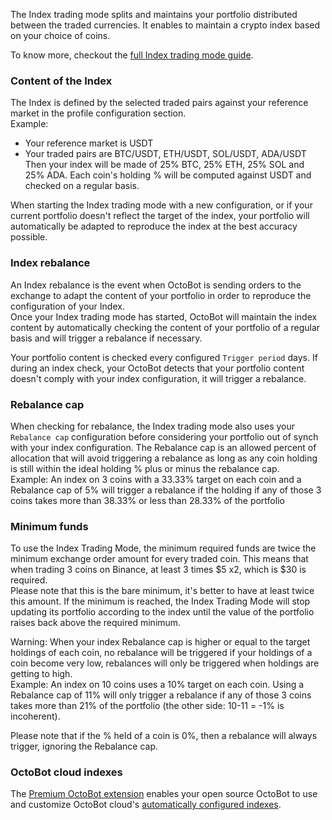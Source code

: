 The Index trading mode splits and maintains your portfolio distributed between the traded currencies. It enables 
to maintain a crypto index based on your choice of coins.

To know more, checkout the 
<a target="_blank" rel="noopener" href="https://www.octobot.cloud/en/guides/octobot-trading-modes/index-trading-mode?utm_source=octobot&utm_medium=dk&utm_campaign=regular_open_source_content&utm_content=IndexTradingModeDocs">
full Index trading mode guide</a>.

### Content of the Index
The Index is defined by the selected traded pairs against your reference market in the 
profile configuration section.  
Example:
- Your reference market is USDT
- Your traded pairs are BTC/USDT, ETH/USDT, SOL/USDT, ADA/USDT
Then your index will be made of 25% BTC, 25% ETH, 25% SOL and 25% ADA. Each coin's holding % will be computed 
against USDT and checked on a regular basis.

When starting the Index trading mode with a new configuration, or if your current portfolio doesn't reflect
the target of the index, your portfolio will automatically be adapted to reproduce the index at the best
accuracy possible.

### Index rebalance
An Index rebalance is the event when OctoBot is sending orders to the exchange to adapt the content of
your portfolio in order to reproduce the configuration of your Index.  
Once your Index trading mode has started, OctoBot will maintain the index content by 
automatically checking the content of your portfolio of a regular basis and will trigger a rebalance
if necessary.

Your portfolio content is checked every configured `Trigger period` days. If during an index check, 
your OctoBot detects that your portfolio content doesn't comply with your index configuration, it will
trigger a rebalance.

### Rebalance cap
When checking for rebalance, the Index trading mode also uses your `Rebalance cap` configuration before
considering your portfolio out of synch with your index configuration.
The Rebalance cap is an allowed percent of allocation that will avoid triggering a rebalance as long as any
coin holding is still within the ideal holding % plus or minus the rebalance cap.  
Example:
An index on 3 coins with a 33.33% target on each coin and a Rebalance cap of 5% will trigger a rebalance if 
the holding if any of those 3 coins takes more than 38.33% or less than 28.33% of the portfolio

### Minimum funds
To use the Index Trading Mode, the minimum required funds are twice the minimum exchange order amount for every 
traded coin. This means that when trading 3 coins on Binance, at least 3 times $5 x2, which is $30 is required.  
Please note that this is the bare minimum, it's better to have at least twice this amount. If the minimum is reached, 
the Index Trading Mode will stop updating its portfolio according to the index until the value of the portfolio 
raises back above the required minimum.


Warning: When your index Rebalance cap is higher or equal to the target holdings of each coin, no rebalance 
will be triggered if your holdings of a coin become very low, rebalances will only be triggered when holdings are 
getting to high.  
Example:
An index on 10 coins uses a 10% target on each coin. Using a Rebalance cap of 11% will only trigger a 
rebalance if any of those 3 coins takes more than 21% of the portfolio (the other side: 10-11 = -1% is incoherent). 

Please note that if the % held of a coin is 0%, then a rebalance will always trigger, ignoring the Rebalance cap.

### OctoBot cloud indexes
The [Premium OctoBot extension](extensions) enables your open source OctoBot to use and customize OctoBot cloud's
<a target="_blank" rel="noopener" href="https://app.octobot.cloud/explore?utm_source=octobot&utm_medium=dk&utm_campaign=regular_open_source_content&utm_content=IndexTradingModeDocs">automatically configured indexes</a>. 
